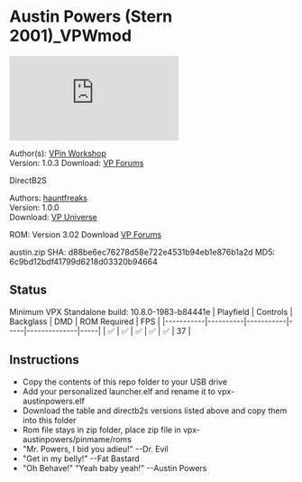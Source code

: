 # Austin Powers (Stern 2001)_VPWmod

![Table Preview](https://www.vpforums.org/index.php?app=downloads&module=display&section=screenshot&record=81180&id=15332&full=1)

Author(s): [VPin Workshop](https://www.vpforums.org/index.php?showuser=153279)  
Version: 1.0.3
Download: [VP Forums](https://www.vpforums.org/index.php?app=downloads&showfile=15332)

DirectB2S

Authors: [hauntfreaks](https://vpuniverse.com/profile/5216-hauntfreaks/)  
Version: 1.0.0  
Download: [VP Universe](https://vpuniverse.com/files/file/14003-austin-powers-stern-2001-b2s-with-full-dmd/)

ROM:
Version 3.02
Download [VP Forums](https://www.vpforums.org/index.php?app=downloads&showfile=1115)

austin.zip
SHA: d88be6ec76278d58e722e4531b94eb1e876b1a2d
MD5: 6c9bd12bdf41799d6218d03320b94664


## Status 

Minimum VPX Standalone build: 10.8.0-1983-b84441e
| Playfield | Controls | Backglass | DMD | ROM Required | FPS | 
|-----------|----------|-----------|-----|--------------|-----|
| :white_check_mark: | :white_check_mark: | :white_check_mark: | :white_check_mark: | :white_check_mark: | 37 |

## Instructions

- Copy the contents of this repo folder to your USB drive
- Add your personalized launcher.elf and rename it to vpx-austinpowers.elf
- Download the table and directb2s versions listed above and copy them into this folder
- Rom file stays in zip folder, place zip file in vpx-austinpowers/pinmame/roms
- "Mr. Powers, I bid you adieu!" --Dr. Evil
- "Get in my belly!" --Fat Bastard
- "Oh Behave!" "Yeah baby yeah!" --Austin Powers